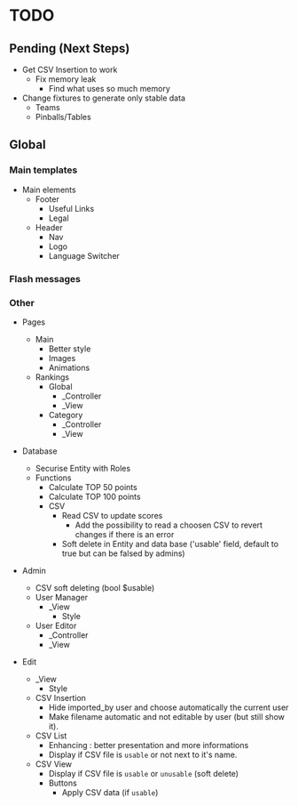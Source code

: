 # TODO

## Pending (Next Steps)
 + Get CSV Insertion to work
   + Fix memory leak
      + Find what uses so much memory
 + Change fixtures to generate only stable data
   + Teams
   + Pinballs/Tables

## Global

### Main templates
 + Main elements
   + Footer
      + Useful Links
      + Legal
   + Header
      + Nav
      + Logo
      + Language Switcher

### Flash messages

### Other
 + Pages
   + Main
      + Better style
      + Images
      + Animations
   + Rankings
      + Global
         + _Controller
         + _View
      + Category
         + _Controller
         + _View

 + Database
   + Securise Entity with Roles
   + Functions
      + Calculate TOP 50 points
      + Calculate TOP 100 points
      + CSV
         + Read CSV to update scores
            + Add the possibility to read a choosen CSV to revert changes if there is an error
         + Soft delete in Entity and data base ('usable' field, default to true but can be falsed by admins)

 + Admin
   + CSV soft deleting (bool $usable)
   + User Manager
      + _View
         + Style
   + User Editor
      + _Controller
      + _View

 + Edit
   + _View
      + Style
   + CSV Insertion
      + Hide imported_by user and choose automatically the current user
      + Make filename automatic and not editable by user (but still show it).
   + CSV List
      + Enhancing : better presentation and more informations
      + Display if CSV file is `usable` or not next to it's name.
   + CSV View
      + Display if CSV file is `usable` or `unusable` (soft delete)
      + Buttons
         + Apply CSV data (if `usable`)
